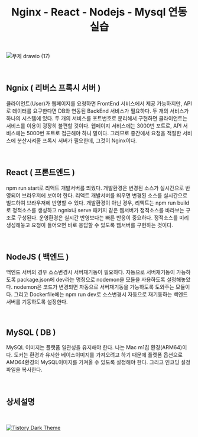 <div align="center">
<h1>Nginx - React - Nodejs - Mysql 연동 실습</h1>
</div>

<br> 

![무제 drawio (17)](https://github.com/mgKang3646/Docker-Fullstack-App/assets/80077569/dfd953a5-ad5d-4199-b2d5-688689329b53)

<br> 

## Ngnix ( 리버스 프록시 서버 )
클라이언트(User)가 웹페이지를 요청하면 FrontEnd 서비스에서 제공 가능하지만, API로 데이터를 요구한다면 DB와 연동된 BackEnd 서비스가 필요하다.  두 개의 서비스가 하나의 시스템에 있다. 두 개의 서비스를 포트번호로 분리해서 구현하면 클라이언트는 서비스를 이용이 굉장히 불편할 것이다. 웹페이지 서비스에는 3000번 포트로, API 서비스에는 5000번 포트로 접근해야 하니 말이다.
그러므로 중간에서 요청을 적절한 서비스에 분산시켜줄 프록시 서버가 필요한데, 그것이 Nginx이다. 

<br> 

## React ( 프론트엔드  )
npm run start로 리액트 개발서버를 띄웠다. 개발환경은 변경된 소스가 실시간으로 반영되어 브라우저에 보여야 한다. 리액트 개발서버를 띄우면 변경된 소스를 실시간으로 빌드하여 브라우저에 반영할 수 있다. 개발환경이 아닌 경우, 리액트는 npm run build로 정적소스를 생성하고 ngnix나 serve 패키지 같은 웹서버가 정적소스를 바라보는 구조로 구성된다. 운영환경은 실시간 반영보다는 빠른 반응이 중요하다. 정적소스를 미리 생성해놓고 요청이 들어오면 바로 응답할 수 있도록  웹서버를 구현하는 것이다. 

<br> 

## NodeJS ( 백엔드  )
백엔드 서버의 경우 소스변경시 서버재기동이 필요하다. 자동으로 서버재기동이 가능하도록 package.json에 dev라는 명칭으로 nodemon을 모듈을 사용하도록 설정해놓았다. nodemon은 코드가 변경되면 자동으로 서버재기동을 가능하도록 도와주는 모듈이다. 그리고 Dockerfile에는 npm run dev로 소스변경시 자동으로 재기동하는 백엔드 서버를 기동하도록 설정한다.

<br> 

## MySQL ( DB ) 
MySQL 이미지는 플랫폼 일관성을 유지해야 한다. 나는 Mac m1칩 환경(ARM64)이다. 도커는 환경과 유사한 베이스이미지를 가져오려고 하기 때문에 플랫폼 옵션으로 AMD64환경의 MySQL이미지를 가져올 수 있도록 설정해야 한다. 그리고 인코딩 설정파일을 복사한다. 

<br> 

## 상세설명 
<br> 

[![Tistory Dark Theme](https://tistory-readme-stats.vercel.app/api?name=lordofkangs&postId=564&description=Vue.js%20Electron%20Python%20%EC%8B%A4%ED%96%89%EA%B8%B0&color=dark)](https://lordofkangs.tistory.com/564)
